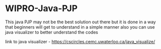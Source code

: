 # WIPRO-Java-PJP
This java PJP may not be the best solution out there but it is done in a way that beginners  will get to understand in a simple manner also you can use java visualizer to better understand the codes

link to java visualizer - https://cscircles.cemc.uwaterloo.ca/java_visualize/
